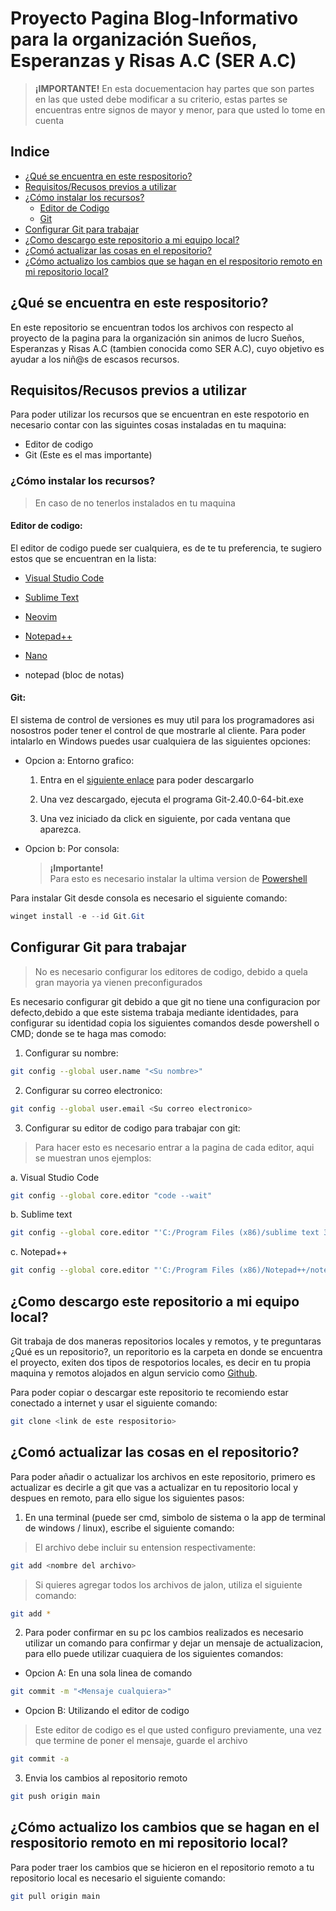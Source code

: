 # Proyecto Pagina Blog-Informativo para la organización Sueños, Esperanzas y Risas A.C (SER A.C)

> **¡IMPORTANTE!**
> En esta docuementacion hay partes que son partes en las que usted debe modificar a su criterio, estas partes se encuentras entre signos de mayor y menor, para que usted lo tome en cuenta 

## Indice
* [¿Qué se encuentra en este respositorio?](#¿qué-se-encuentra-en-este-respositorio)
* [Requisitos/Recusos previos a utilizar](#requisitosrecusos-previos-a-utilizar)
* [¿Cómo instalar los recursos?](#¿cómo-instalar-los-recursos)
    * [Editor de Codigo](#editor-de-codigo)
    * [Git](#git)
* [Configurar Git para trabajar](#configurar-git-para-trabajar)
* [¿Como descargo este repositorio a mi equipo local?](#¿como-descargo-este-repositorio-a-mi-equipo-local)
* [¿Comó actualizar las cosas en el repositorio?](#¿comó-actualizar-las-cosas-en-el-repositorio)
* [¿Cómo actualizo los cambios que se hagan en el respositorio remoto en mi repositorio local?](#¿cómo-actualizo-los-cambios-que-se-hagan-en-el-respositorio-remoto-en-mi-repositorio-local)

## ¿Qué se encuentra en este respositorio?
En este repositorio se encuentran todos los archivos con respecto al proyecto de la pagina para la organización sin animos de lucro Sueños, Esperanzas y Risas A.C (tambien conocida como SER A.C), cuyo objetivo es ayudar a los niñ@s de escasos recursos.

## Requisitos/Recusos previos a utilizar
Para poder utilizar los recursos que se encuentran en este respotorio en necesario contar con las siguintes cosas instaladas en tu maquina:
* Editor de codigo
* Git (Este es el mas importante)

### ¿Cómo instalar los recursos?
> En caso de no tenerlos instalados en tu maquina

#### **Editor de codigo**: 

El editor de codigo puede ser cualquiera, es de te tu preferencia, te sugiero estos que se encuentran en la lista:

* [Visual Studio Code](https://code.visualstudio.com/)

* [Sublime Text](https://www.sublimetext.com/)

* [Neovim](https://neovim.io/)

* [Notepad++](https://notepad-plus-plus.org/)

* [Nano](https://www.nano-editor.org/)

* notepad (bloc de notas)

#### **Git**: 
El sistema de control de versiones es muy util para los programadores asi nosostros poder tener el control de que mostrarle al cliente. Para poder intalarlo en Windows puedes usar cualquiera de las siguientes opciones:

* Opcion a: Entorno grafico:
    
    1. Entra en el [siguiente enlace](https://gitforwindows.org/) para poder descargarlo

    2. Una vez descargado, ejecuta el programa Git-2.40.0-64-bit.exe

    3. Una vez iniciado da click en siguiente, por cada ventana que aparezca.


* Opcion b: Por consola:
    > **¡Importante!** \
    > Para esto es necesario instalar la ultima version de [Powershell](https://apps.microsoft.com/store/detail/powershell/9MZ1SNWT0N5D?hl=es-mx&gl=mx&rtc=1)

Para instalar Git desde consola es necesario el siguiente comando:

```Powershell
winget install -e --id Git.Git
```

## Configurar Git para trabajar
> No es necesario configurar los editores de codigo, debido a quela gran mayoria ya vienen preconfigurados

Es necesario configurar git debido a que git no tiene una configuracion por defecto,debido a que este sistema trabaja mediante identidades, para configurar su identidad copia los siguientes comandos desde powershell o CMD; donde se te haga mas comodo:

1. Configurar su nombre:
```Bash
git config --global user.name "<Su nombre>"
```

2. Configurar su correo electronico:
```Bash
git config --global user.email <Su correo electronico>
```

3. Configurar su editor de codigo para trabajar con git:
> Para hacer esto es necesario entrar a la pagina de cada editor, aqui se muestran unos ejemplos:

a. Visual Studio Code
```Bash
git config --global core.editor "code --wait"
```

b. Sublime text
```Bash
git config --global core.editor "'C:/Program Files (x86)/sublime text 3/subl.exe' -w"
```

c. Notepad++
```Bash
git config --global core.editor "'C:/Program Files (x86)/Notepad++/notepad++.exe' -multiInst -notabbar -nosession -noPlugin"
```

## ¿Como descargo este repositorio a mi equipo local?

Git trabaja de dos maneras repositorios locales y remotos, y te preguntaras ¿Qué es un repositorio?, un reporitorio es la carpeta en donde se encuentra el proyecto, exiten dos tipos de respotorios locales, es decir en tu propia maquina y remotos alojados en algun servicio como [Github](https://github.com/). 

Para poder copiar o descargar este repositorio te recomiendo estar conectado a internet y usar el siguiente comando:

```Bash
git clone <link de este respositorio>
```

## ¿Comó actualizar las cosas en el repositorio?

Para poder añadir o actualizar los archivos en este repositorio, primero es actualizar es decirle a git que vas a actualizar en tu repositorio local y despues en remoto, para ello sigue los siguientes pasos:

1. En una terminal (puede ser cmd, simbolo de sistema o la app de terminal de windows / linux), escribe el siguiente comando:

> El archivo debe incluir su entension respectivamente:

```Bash
git add <nombre del archivo>
```

> Si quieres agregar todos los archivos de jalon, utiliza el siguiente comando:

```Bash
git add *
```

2. Para poder confirmar en su pc los cambios realizados es necesario utilizar un comando para confirmar y dejar un mensaje de actualizacion, para ello puede utilizar cuaquiera de los siguientes comandos:

* Opcion A: En una sola linea de comando

```Bash
git commit -m "<Mensaje cualquiera>"
```

* Opcion B: Utilizando el editor de codigo
> Este editor de codigo es el que usted configuro previamente, una vez que termine de poner el mensaje, guarde el archivo

```Bash
git commit -a 
```

3. Envia los cambios al repositorio remoto
```Bash
git push origin main
```

## ¿Cómo actualizo los cambios que se hagan en el respositorio remoto en mi repositorio local?


Para poder traer los cambios que se hicieron en el repositorio remoto a tu repositorio local es necesario el siguiente comando:
```Bash
git pull origin main
```